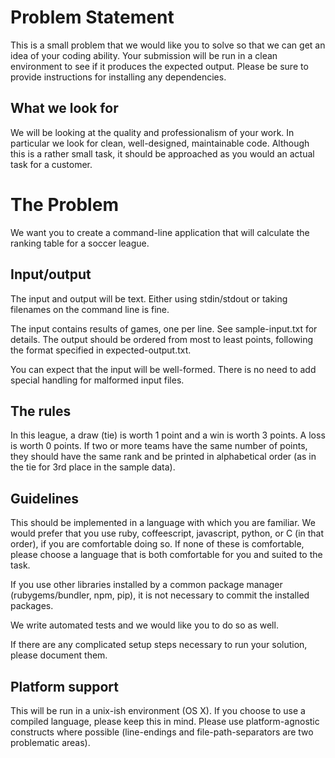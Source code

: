 Problem Statement
===========================================
This is a small problem that we would like you to solve so that we can get an idea of your coding ability.
Your submission will be run in a clean environment to see if it produces the expected output. 
Please be sure to provide instructions for installing any dependencies.

What we look for
----------------
We will be looking at the quality and professionalism of your work. In particular we look for clean, well-designed, maintainable code. Although this is a rather small task, it should be approached as you would an actual task for a customer.

The Problem
===========
We want you to create a command-line application that will calculate the ranking table for a soccer league.

Input/output
------------
The input and output will be text. Either using stdin/stdout or taking filenames on the command line is fine.

The input contains results of games, one per line. See sample-input.txt for details.
The output should be ordered from most to least points, following the format specified in expected-output.txt.

You can expect that the input will be well-formed. There is no need to add special handling for malformed input files.

The rules
---------
In this league, a draw (tie) is worth 1 point and a win is worth 3 points. A loss is worth 0 points.
If two or more teams have the same number of points, they should have the same rank and be printed in alphabetical order (as in the tie for 3rd place in the sample data).

Guidelines
-----------
This should be implemented in a language with which you are familiar.
We would prefer that you use ruby, coffeescript, javascript, python, or C (in that order), if you are comfortable doing so.
If none of these is comfortable, please choose a language that is both comfortable for you and suited to the task.

If you use other libraries installed by a common package manager (rubygems/bundler, npm, pip), it is not necessary to commit the installed packages.

We write automated tests and we would like you to do so as well.

If there are any complicated setup steps necessary to run your solution, please document them.

Platform support
----------------
This will be run in a unix-ish environment (OS X).
If you choose to use a compiled language, please keep this in mind.
Please use platform-agnostic constructs where possible (line-endings and file-path-separators are two problematic areas).
